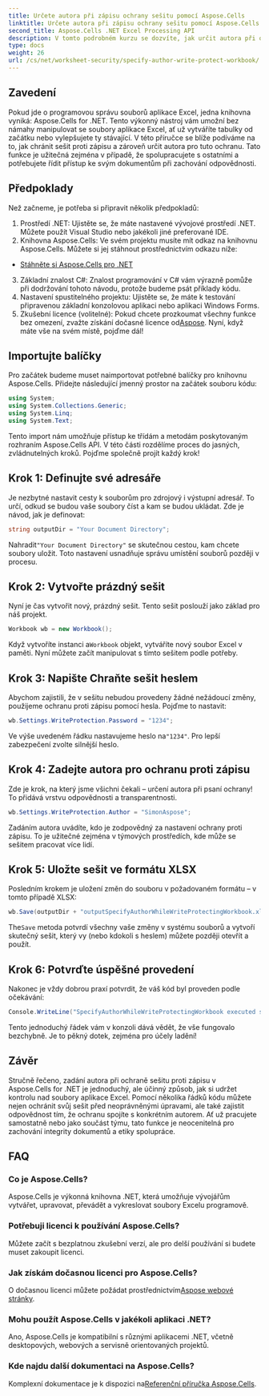 ```yaml
---
title: Určete autora při zápisu ochrany sešitu pomocí Aspose.Cells
linktitle: Určete autora při zápisu ochrany sešitu pomocí Aspose.Cells
second_title: Aspose.Cells .NET Excel Processing API
description: V tomto podrobném kurzu se dozvíte, jak určit autora při ochraně sešitu Excelu proti zápisu pomocí Aspose.Cells for .NET.
type: docs
weight: 26
url: /cs/net/worksheet-security/specify-author-write-protect-workbook/
---
```

## Zavedení
Pokud jde o programovou správu souborů aplikace Excel, jedna knihovna vyniká: Aspose.Cells for .NET. Tento výkonný nástroj vám umožní bez námahy manipulovat se soubory aplikace Excel, ať už vytváříte tabulky od začátku nebo vylepšujete ty stávající. V této příručce se blíže podíváme na to, jak chránit sešit proti zápisu a zároveň určit autora pro tuto ochranu. Tato funkce je užitečná zejména v případě, že spolupracujete s ostatními a potřebujete řídit přístup ke svým dokumentům při zachování odpovědnosti.
## Předpoklady
Než začneme, je potřeba si připravit několik předpokladů:
1. Prostředí .NET: Ujistěte se, že máte nastavené vývojové prostředí .NET. Můžete použít Visual Studio nebo jakékoli jiné preferované IDE.
2. Knihovna Aspose.Cells: Ve svém projektu musíte mít odkaz na knihovnu Aspose.Cells. Můžete si jej stáhnout prostřednictvím odkazu níže:
- [Stáhněte si Aspose.Cells pro .NET](https://releases.aspose.com/cells/net/)
3. Základní znalost C#: Znalost programování v C# vám výrazně pomůže při dodržování tohoto návodu, protože budeme psát příklady kódu.
4. Nastavení spustitelného projektu: Ujistěte se, že máte k testování připravenou základní konzolovou aplikaci nebo aplikaci Windows Forms.
5.  Zkušební licence (volitelné): Pokud chcete prozkoumat všechny funkce bez omezení, zvažte získání dočasné licence od[Aspose](https://purchase.aspose.com/temporary-license/).
Nyní, když máte vše na svém místě, pojďme dál!
## Importujte balíčky
Pro začátek budeme muset naimportovat potřebné balíčky pro knihovnu Aspose.Cells. Přidejte následující jmenný prostor na začátek souboru kódu:
```csharp
using System;
using System.Collections.Generic;
using System.Linq;
using System.Text;
```
Tento import nám umožňuje přístup ke třídám a metodám poskytovaným rozhraním Aspose.Cells API.
V této části rozdělíme proces do jasných, zvládnutelných kroků. Pojďme společně projít každý krok!
## Krok 1: Definujte své adresáře
Je nezbytné nastavit cesty k souborům pro zdrojový i výstupní adresář. To určí, odkud se budou vaše soubory číst a kam se budou ukládat. Zde je návod, jak je definovat:
```csharp
string outputDir = "Your Document Directory";
```
 Nahradit`"Your Document Directory"` se skutečnou cestou, kam chcete soubory uložit. Toto nastavení usnadňuje správu umístění souborů později v procesu.
## Krok 2: Vytvořte prázdný sešit
Nyní je čas vytvořit nový, prázdný sešit. Tento sešit poslouží jako základ pro náš projekt.
```csharp
Workbook wb = new Workbook();
```
 Když vytvoříte instanci a`Workbook` objekt, vytváříte nový soubor Excel v paměti. Nyní můžete začít manipulovat s tímto sešitem podle potřeby.
## Krok 3: Napište Chraňte sešit heslem
Abychom zajistili, že v sešitu nebudou provedeny žádné nežádoucí změny, použijeme ochranu proti zápisu pomocí hesla. Pojďme to nastavit:
```csharp
wb.Settings.WriteProtection.Password = "1234";
```
 Ve výše uvedeném řádku nastavujeme heslo na`"1234"`. Pro lepší zabezpečení zvolte silnější heslo.
## Krok 4: Zadejte autora pro ochranu proti zápisu
Zde je krok, na který jsme všichni čekali – určení autora při psaní ochrany! To přidává vrstvu odpovědnosti a transparentnosti.
```csharp
wb.Settings.WriteProtection.Author = "SimonAspose";
```
Zadáním autora uvádíte, kdo je zodpovědný za nastavení ochrany proti zápisu. To je užitečné zejména v týmových prostředích, kde může se sešitem pracovat více lidí.
## Krok 5: Uložte sešit ve formátu XLSX
Posledním krokem je uložení změn do souboru v požadovaném formátu – v tomto případě XLSX:
```csharp
wb.Save(outputDir + "outputSpecifyAuthorWhileWriteProtectingWorkbook.xlsx");
```
 The`Save` metoda potvrdí všechny vaše změny v systému souborů a vytvoří skutečný sešit, který vy (nebo kdokoli s heslem) můžete později otevřít a použít.
## Krok 6: Potvrďte úspěšné provedení
Nakonec je vždy dobrou praxí potvrdit, že váš kód byl proveden podle očekávání:
```csharp
Console.WriteLine("SpecifyAuthorWhileWriteProtectingWorkbook executed successfully.");
```
Tento jednoduchý řádek vám v konzoli dává vědět, že vše fungovalo bezchybně. Je to pěkný dotek, zejména pro účely ladění!
## Závěr
Stručně řečeno, zadání autora při ochraně sešitu proti zápisu v Aspose.Cells for .NET je jednoduchý, ale účinný způsob, jak si udržet kontrolu nad soubory aplikace Excel. Pomocí několika řádků kódu můžete nejen ochránit svůj sešit před neoprávněnými úpravami, ale také zajistit odpovědnost tím, že ochranu spojíte s konkrétním autorem. Ať už pracujete samostatně nebo jako součást týmu, tato funkce je neocenitelná pro zachování integrity dokumentů a etiky spolupráce.
## FAQ
### Co je Aspose.Cells?
Aspose.Cells je výkonná knihovna .NET, která umožňuje vývojářům vytvářet, upravovat, převádět a vykreslovat soubory Excelu programově.
### Potřebuji licenci k používání Aspose.Cells?
Můžete začít s bezplatnou zkušební verzí, ale pro delší používání si budete muset zakoupit licenci.
### Jak získám dočasnou licenci pro Aspose.Cells?
 O dočasnou licenci můžete požádat prostřednictvím[Aspose webové stránky](https://purchase.aspose.com/temporary-license/).
### Mohu použít Aspose.Cells v jakékoli aplikaci .NET?
Ano, Aspose.Cells je kompatibilní s různými aplikacemi .NET, včetně desktopových, webových a servisně orientovaných projektů.
### Kde najdu další dokumentaci na Aspose.Cells?
 Komplexní dokumentace je k dispozici na[Referenční příručka Aspose.Cells](https://reference.aspose.com/cells/net/).
